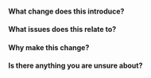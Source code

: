 <!------------------------------------------------------------------------------

A GOOD PULL REQUEST:

- Is small.
- Contains a single change that makes sense in isolation.
- Makes the code better.


A GOOD PULL REQUEST TITLE:

- Completes the sentence "If applied, this PR will ...".
- Is less than 50 characters.

Example: Allow for compaction of projections.


BEFORE YOU SUBMIT A PULL REQUEST:

- Read the contribution guidelines at https://github.com/dogmatiq/.github/CONTRIBUTING.md.
- Know what you are submitting.
- Review the entire diff line-by-line. If this is too hard, your PR is too big.

------------------------------------------------------------------------------->

#### What change does this introduce?

<!--

Briefly describe the change you've made in terms of the features or behavior it
introduces or modifies.

-- EXAMPLE:

This PR adds support for "projection compaction" which is an operation on
projections that can be invoked by the engine to clean up any "unused" or
"oversized" projection data.

-->

#### What issues does this relate to?

<!--

Link to any GitHub issues that are relevant to these changes. Use the "fixes"
keyword if you believe an issue to be completely addressed by this PR.

-- EXAMPLE:

Fixes #123
Partially addresses #456

-->

#### Why make this change?

<!--

Briefly describe the rationale behind making this change.

-- EXAMPLE

By making this a first-class feature we encourage the developer to think about
the lifetime of their projection data, which might otherwise go unaddressed.

-->

#### Is there anything you are unsure about?

<!--

This is a place to ask any specific questions about the changes you've made that
you'd like to see addressed by the project's maintainers before they begin
reviewing.

Consider submitting a draft PR if you require feedback about incomplete changes.

-- EXAMPLE

Should `Compact()` implementations be required to impose their own timeout?

-->
